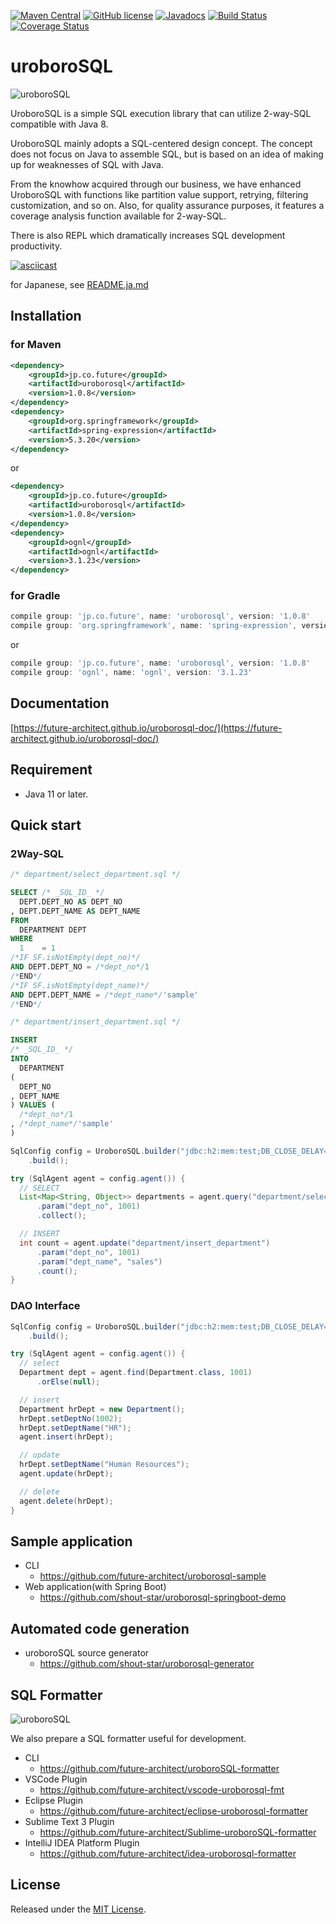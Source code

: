 [![Maven Central](https://maven-badges.herokuapp.com/maven-central/jp.co.future/uroborosql/badge.svg?style=plastic)](https://maven-badges.herokuapp.com/maven-central/jp.co.future/uroborosql) [![GitHub license](https://img.shields.io/badge/license-MIT-blue.svg?style=plastic)](https://raw.githubusercontent.com/future-architect/uroborosql/master/LICENSE) [![Javadocs](https://www.javadoc.io/badge/jp.co.future/uroborosql.svg)](https://www.javadoc.io/doc/jp.co.future/uroborosql) [![Build Status](https://github.com/future-architect/uroborosql/actions/workflows/ci.yml/badge.svg)](https://github.com/future-architect/uroborosql/actions/workflows/ci.yml) [![Coverage Status](https://coveralls.io/repos/github/future-architect/uroborosql/badge.svg?branch=master)](https://coveralls.io/github/future-architect/uroborosql?branch=master)

uroboroSQL
==========

<img src="https://future-architect.github.io/uroborosql-doc//images/logo.png" style="max-width: 600px;" alt="uroboroSQL" />

UroboroSQL is a simple SQL execution library that can utilize 2-way-SQL compatible with Java 8.

UroboroSQL mainly adopts a SQL-centered design concept. The concept does not focus on Java to assemble SQL, but is based on an idea of making up for weaknesses of SQL with Java.

From the knowhow acquired through our business, we have enhanced UroboroSQL with functions like partition value support, retrying, filtering customization, and so on. Also, for quality assurance purposes, it features a coverage analysis function available for 2-way-SQL.

There is also REPL which dramatically increases SQL development productivity.

[![asciicast](https://asciinema.org/a/122312.png)](https://asciinema.org/a/122312)

for Japanese, see [README.ja.md](https://github.com/future-architect/uroborosql/blob/master/README.ja.md)

## Installation

### for Maven

```xml
<dependency>
    <groupId>jp.co.future</groupId>
    <artifactId>uroborosql</artifactId>
    <version>1.0.8</version>
</dependency>
<dependency>
    <groupId>org.springframework</groupId>
    <artifactId>spring-expression</artifactId>
    <version>5.3.20</version>
</dependency>
```

or

```xml
<dependency>
    <groupId>jp.co.future</groupId>
    <artifactId>uroborosql</artifactId>
    <version>1.0.8</version>
</dependency>
<dependency>
    <groupId>ognl</groupId>
    <artifactId>ognl</artifactId>
    <version>3.1.23</version>
</dependency>
```

### for Gradle

```gradle
compile group: 'jp.co.future', name: 'uroborosql', version: '1.0.8'
compile group: 'org.springframework', name: 'spring-expression', version: '5.3.20'
```

or

```gradle
compile group: 'jp.co.future', name: 'uroborosql', version: '1.0.8'
compile group: 'ognl', name: 'ognl', version: '3.1.23'
```

## Documentation

[https://future-architect.github.io/uroborosql-doc/](https://future-architect.github.io/uroborosql-doc/)

## Requirement

- Java 11 or later.

## Quick start

### 2Way-SQL

```sql
/* department/select_department.sql */

SELECT /* _SQL_ID_ */
  DEPT.DEPT_NO AS DEPT_NO
, DEPT.DEPT_NAME AS DEPT_NAME
FROM
  DEPARTMENT DEPT
WHERE
  1    = 1
/*IF SF.isNotEmpty(dept_no)*/
AND DEPT.DEPT_NO = /*dept_no*/1
/*END*/
/*IF SF.isNotEmpty(dept_name)*/
AND DEPT.DEPT_NAME = /*dept_name*/'sample'
/*END*/

```

```sql
/* department/insert_department.sql */

INSERT
/* _SQL_ID_ */
INTO
  DEPARTMENT
(
  DEPT_NO
, DEPT_NAME
) VALUES (
  /*dept_no*/1
, /*dept_name*/'sample'
)
```

```java
SqlConfig config = UroboroSQL.builder("jdbc:h2:mem:test;DB_CLOSE_DELAY=-1", "sa", "")
    .build();

try (SqlAgent agent = config.agent()) {
  // SELECT
  List<Map<String, Object>> departments = agent.query("department/select_department")
      .param("dept_no", 1001)
      .collect();

  // INSERT
  int count = agent.update("department/insert_department")
      .param("dept_no", 1001)
      .param("dept_name", "sales")
      .count();
}
```

### DAO Interface

```java
SqlConfig config = UroboroSQL.builder("jdbc:h2:mem:test;DB_CLOSE_DELAY=-1", "sa", "")
    .build();

try (SqlAgent agent = config.agent()) {
  // select
  Department dept = agent.find(Department.class, 1001)
      .orElse(null);

  // insert
  Department hrDept = new Department();
  hrDept.setDeptNo(1002);
  hrDept.setDeptName("HR");
  agent.insert(hrDept);

  // update
  hrDept.setDeptName("Human Resources");
  agent.update(hrDept);

  // delete
  agent.delete(hrDept);
}
```

## Sample application

- CLI
  - <https://github.com/future-architect/uroborosql-sample>
- Web application(with Spring Boot)
  - <https://github.com/shout-star/uroborosql-springboot-demo>

## Automated code generation

- uroboroSQL source generator
  - <https://github.com/shout-star/uroborosql-generator>

## SQL Formatter

<img src="https://github.com/future-architect/uroboroSQL-formatter/raw/master/image/uroboroSQLformatter_logo.png" style="max-width: 500px;" alt="uroboroSQL" />

We also prepare a SQL formatter useful for development.

- CLI
  - <https://github.com/future-architect/uroboroSQL-formatter>
- VSCode Plugin
  - <https://github.com/future-architect/vscode-uroborosql-fmt>
- Eclipse Plugin
  - <https://github.com/future-architect/eclipse-uroborosql-formatter>
- Sublime Text 3 Plugin
  - <https://github.com/future-architect/Sublime-uroboroSQL-formatter>
- IntelliJ IDEA Platform Plugin
  - <https://github.com/future-architect/idea-uroborosql-formatter>

## License

Released under the [MIT License](https://github.com/future-architect/uroborosql/blob/master/LICENSE).
